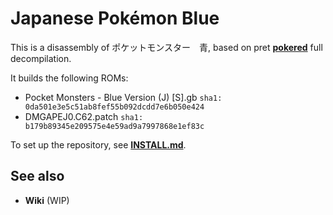 # Japanese Pokémon Blue

This is a disassembly of ポケットモンスター　青, based on pret [**pokered**](https://github.com/pret/pokered) full decompilation.

It builds the following ROMs:

- Pocket Monsters - Blue Version (J) [S].gb `sha1: 0da501e3e5c51ab8fef55b092dcdd7e6b050e424`
- DMGAPEJ0.C62.patch `sha1: b179b89345e209575e4e59ad9a7997868e1ef83c`

To set up the repository, see [**INSTALL.md**](INSTALL.md).


## See also

- **Wiki** (WIP)
